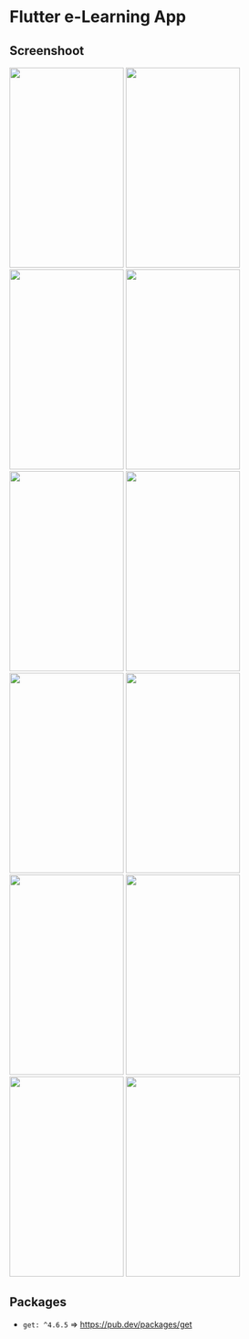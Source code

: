 # Flutter e-Learning App

## Screenshoot
<p float="left">
<img src="https://res.cloudinary.com/dxrioyfam/image/upload/v1681392335/Flutter-E-Learning-App/Screenshot_20230413-172024_x51hnq.jpg" width="200" height="350" alt=""/>
<img src="https://res.cloudinary.com/dxrioyfam/image/upload/v1681392334/Flutter-E-Learning-App/Screenshot_20230413-171729_mb9n0q.jpg" width="200" height="350" alt=""/>
<img src="https://res.cloudinary.com/dxrioyfam/image/upload/v1681392335/Flutter-E-Learning-App/Screenshot_20230413-173129_ecuhgw.jpg" width="200" height="350" alt=""/>
<img src="https://res.cloudinary.com/dxrioyfam/image/upload/v1681392336/Flutter-E-Learning-App/Screenshot_20230413-173139_xszep5.jpg" width="200" height="350" alt=""/>
<img src="https://res.cloudinary.com/dxrioyfam/image/upload/v1681392336/Flutter-E-Learning-App/Screenshot_20230413-173151_cmftum.jpg" width="200" height="350" alt=""/>
<img src="https://res.cloudinary.com/dxrioyfam/image/upload/v1681392337/Flutter-E-Learning-App/Screenshot_20230413-173318_i5kqd5.jpg" width="200" height="350" alt=""/>
<img src="https://res.cloudinary.com/dxrioyfam/image/upload/v1681392339/Flutter-E-Learning-App/Screenshot_20230413-174007_ihklrj.jpg" width="200" height="350" alt=""/>
<img src="https://res.cloudinary.com/dxrioyfam/image/upload/v1681392337/Flutter-E-Learning-App/Screenshot_20230413-174011_fv7ceo.jpg" width="200" height="350" alt=""/>
<img src="https://res.cloudinary.com/dxrioyfam/image/upload/v1681392337/Flutter-E-Learning-App/Screenshot_20230413-174402_s1v4c1.jpg" width="200" height="350" alt=""/>
<img src="https://res.cloudinary.com/dxrioyfam/image/upload/v1681392334/Flutter-E-Learning-App/Screenshot_20230413-173033_ezisfx.jpg" width="200" height="350" alt=""/>
<img src="https://res.cloudinary.com/dxrioyfam/image/upload/v1681392335/Flutter-E-Learning-App/Screenshot_20230413-173050_trf5a9.jpg" width="200" height="350" alt=""/>
<img src="https://res.cloudinary.com/dxrioyfam/image/upload/v1681392337/Flutter-E-Learning-App/Screenshot_20230413-174443_hpfvkg.jpg" width="200" height="350" alt=""/>
</p>

## Packages
- `get: ^4.6.5` => https://pub.dev/packages/get